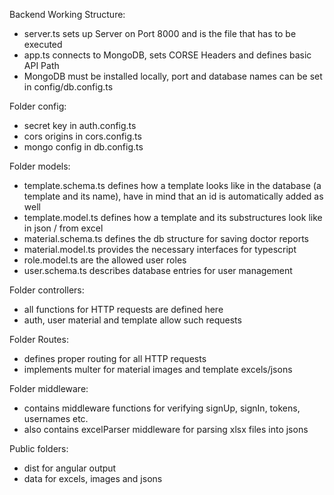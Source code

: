 Backend Working Structure:

- server.ts sets up Server on Port 8000 and is the file that has to be executed
- app.ts connects to MongoDB, sets CORSE Headers and defines basic API Path
- MongoDB must be installed locally, port and database names can be set in config/db.config.ts

Folder config:
- secret key in auth.config.ts
- cors origins in cors.config.ts
- mongo config in db.config.ts

Folder models:

- template.schema.ts defines how a template looks like in the database (a template and its name), 
have in mind that an id is automatically added as well
- template.model.ts defines how a template and its substructures look like in json / from excel
- material.schema.ts defines the db structure for saving doctor reports
- material.model.ts provides the necessary interfaces for typescript
- role.model.ts are the allowed user roles
- user.schema.ts describes database entries for user management

Folder controllers:
- all functions for HTTP requests are defined here
- auth, user material and template allow such requests

Folder Routes:
- defines proper routing for all HTTP requests
- implements multer for material images and template excels/jsons

Folder middleware:
- contains middleware functions for verifying signUp, signIn, tokens, usernames etc.
- also contains excelParser middleware for parsing xlsx files into jsons

Public folders:
- dist for angular output
- data for excels, images and jsons
